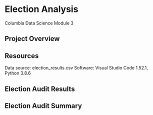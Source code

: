 # Election Analysis
Columbia Data Science Module 3

## Project Overview

## Resources
Data source: election_results.csv
Software: Visual Studio Code 1.52.1, Python 3.8.6

## Election Audit Results

## Election Audit Summary
